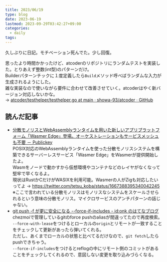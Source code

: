 ```yaml
---
title: 2023/06/19
type: blog
date: 2023-06-19
lastmod: 2023-09-29T03:42:27+09:00
categories:
  - daily
tags:
---
```


久しぶりに日記。モチベーション死んでた。少し回復。  

思ったより時間かかったけど、atcoderのリポジトリにランダムテストを実装した。とりあえず整数(int型)のパターンだけ。  
Builderパターンチックに１度定義したら`Build`メソッド呼べばランダムな入力が生成されるようにした。  
雑な実装なので使いながら要件に合わせて改善させていく。atcoderはやく新バージョン対応しないかな。  
→ [atcoder/testhelper/testhelper.go at main · showa-93/atcoder · GitHub](https://github.com/showa-93/atcoder/blob/main/testhelper/testhelper.go)  

## 読んだ記事

- [分散モノリスとWebAssemblyランタイムを用いた新しいアプリプラットフォーム「Wasmer Edge」登場。オーケストレーションもサービスメッシュも不要 － Publickey](https://www.publickey1.jp/blog/23/webassemblywasmer_edge.html)  
  POSIX対応のWebAssemblyランタイムを使った分散モノリスシステムを構築できるサーバーレスサービス「Wasmer Edge」をWasmerが提供開始したよ。  
  Wasmをノードで動かすから仮想環境やコンテナなどのレイヤがなくなって堅牢で早くなるよ。  
  現状はRustかCだけがWASIXを利用可能。Wasmerの人がZigも対応したいってよ → <https://twitter.com/tetsu_koba/status/1667388395340042245>  
  ※ここで言われている分散モノリスはモノリスなシステムをスケールさせられるという意味の分散モノリス。マイクロサービスのアンチパターンの話じゃない。  
- [git push -f が更に安全になる --force-if-includes - id:onk のはてなブログ](https://onk.hatenablog.jp/entry/2022/12/18/000000)  
  chezmoiで管理しているgitのforce pushのaliasが間違ってたので再度検索。  
  `--force-with-lease`をつけるとローカルの`origin`とリモートが一致することをチェックして更新があったら弾いてくれる。  
  ただし、あくまでローカルの状態と比べてるだけなので、`git fetch`したらpushできちゃう。  
  `--force-if-includes`をつけるとreflogの中にリモート側のコミットがあることをチェックしてくれるので、意図しない変更を取り込みづらくなる。  
